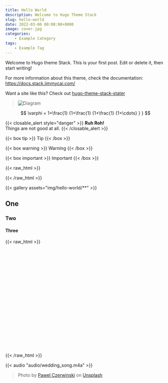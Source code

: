```yaml
---
title: Hello World
description: Welcome to Hugo Theme Stack
slug: hello-world
date: 2022-03-06 00:00:00+0000
image: cover.jpg
categories:
    - Example Category
tags:
    - Example Tag
---
```


Welcome to Hugo theme Stack. This is your first post. Edit or delete it, then start writing!

For more information about this theme, check the documentation: https://docs.stack.jimmycai.com/

Want a site like this? Check out [hugo-theme-stack-stater](https://github.com/CaiJimmy/hugo-theme-stack-starter)

> ![Diagram](https://kroki.io/plantuml/svg/eNpljzEPgjAQhff-iguTDFQlcYMmuru5mwNO0tCWhjY6GP-7LRJTdHvv7r67d26QxuKEGiY0gyML5Y65b7GzEvblIalYbAfs6SK9oqOSvdFkPCi6ecYmaj2aXhFkZ5QmgycD2Ogg-V3SI4_OyTjgR5OzVwqc0NECNEHydtR2NGH3TK2dHjtSP3zViPmQd9W2ERmgg-iv3jGW4MC5-L-wTEJdi1XeRENRiFWOtMfnrclriQ5gJD-Z3x9beAM=)

$$
 \varphi = 1+\frac{1} {1+\frac{1} {1+\frac{1} {1+\cdots} } } 
$$

{{< closable_alert style="danger" >}}
**Ruh Roh!**
<br />
Things are not good at all.
{{< /closable_alert >}}

{{< box tip >}}
  Tip
{{< /box >}}

{{< box warning >}}
  Warning
{{< /box >}}

{{< box important >}}
  Important
{{< /box >}}

{{< raw_html >}}
<p id="demo"></p>
<script>
        document.getElementById("demo").innerHTML = Math.random();
</script>
{{< /raw_html >}}

{{< gallery assets="img/hello-world/**" >}}

## One
### Two
#### Three

{{< raw_html >}}
<style>
.parallax {
  /* The image used */
  background-image: url("cover.jpg");

  /* Set a specific height */
  min-height: 325px; 

  /* Create the parallax scrolling effect */
  background-attachment: fixed;
  background-position: center;
  background-repeat: no-repeat;
  background-size: cover;
}
</style>
<div class="parallax"></div>
{{< /raw_html >}}

{{< audio "audio/wedding_song.m4a" >}}

> Photo by [Pawel Czerwinski](https://unsplash.com/@pawel_czerwinski) on [Unsplash](https://unsplash.com/)
